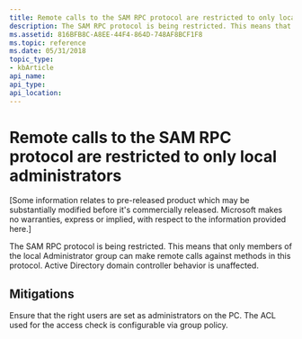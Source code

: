 ```yaml
---
title: Remote calls to the SAM RPC protocol are restricted to only local administrators
description: The SAM RPC protocol is being restricted. This means that only members of the local Administrator group can make remote calls against methods in this protocol. Active Directory domain controller behavior is unaffected.
ms.assetid: 816BFB8C-A8EE-44F4-864D-748AF8BCF1F8
ms.topic: reference
ms.date: 05/31/2018
topic_type: 
- kbArticle
api_name: 
api_type: 
api_location: 
---
```


# Remote calls to the SAM RPC protocol are restricted to only local administrators

\[Some information relates to pre-released product which may be substantially modified before it's commercially released. Microsoft makes no warranties, express or implied, with respect to the information provided here.\]

The SAM RPC protocol is being restricted. This means that only members of the local Administrator group can make remote calls against methods in this protocol. Active Directory domain controller behavior is unaffected.

## Mitigations

Ensure that the right users are set as administrators on the PC. The ACL used for the access check is configurable via group policy.

 

 




